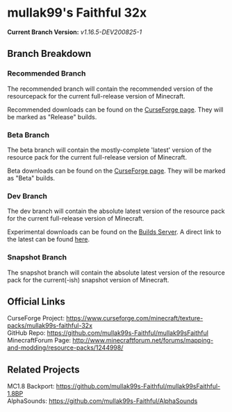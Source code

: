 # mullak99's Faithful 32x

**Current Branch Version:** _v1.16.5-DEV200825-1_  

## Branch Breakdown

### Recommended Branch

The recommended branch will contain the recommended version of the resourcepack for the current full-release version of Minecraft.

Recommended downloads can be found on the [CurseForge page](https://www.curseforge.com/minecraft/texture-packs/mullak99s-faithful-32x). They will be marked as "Release" builds.

### Beta Branch

The beta branch will contain the mostly-complete 'latest' version of the resource pack for the current full-release version of Minecraft.

Beta downloads can be found on the [CurseForge page](https://www.curseforge.com/minecraft/texture-packs/mullak99s-faithful-32x). They will be marked as "Beta" builds.

### Dev Branch

The dev branch will contain the absolute latest version of the resource pack for the current full-release version of Minecraft.

Experimental downloads can be found on the [Builds Server](https://builds.mullak99.co.uk/mullak99s-Faithful/Dev-Branch/). A direct link to the latest can be found [here](https://builds.mullak99.co.uk/mullak99s-Faithful/Dev-Branch/latest).

### Snapshot Branch

The snapshot branch will contain the absolute latest version of the resource pack for the current(-ish) snapshot version of Minecraft.

## Official Links

CurseForge Project: https://www.curseforge.com/minecraft/texture-packs/mullak99s-faithful-32x  
GitHub Repo: https://github.com/mullak99s-Faithful/mullak99sFaithful  
MinecraftForum Page: http://www.minecraftforum.net/forums/mapping-and-modding/resource-packs/1244998/  

## Related Projects
MC1.8 Backport: https://github.com/mullak99s-Faithful/mullak99sFaithful-1.8BP  
AlphaSounds: https://github.com/mullak99s-Faithful/AlphaSounds
